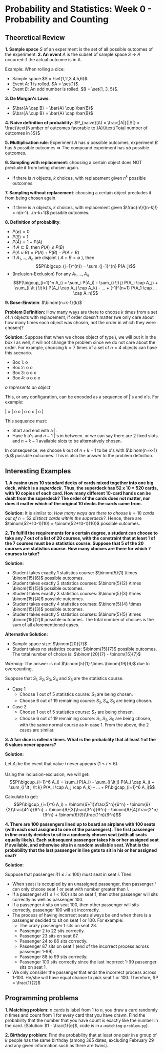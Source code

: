 # Probability and Statistics: Week 0 - Probability and Counting

## Theoretical Review

**1. Sample space** $S$ of an experiment is the set of all possible outcomes of the experiment.
**2. An event** $A$ is the subset of sample space $S$ => $A$ occurred if the actual outcome is in A.

Example: When rolling a dice:
- Sample space $S = \set{1,2,3,4,5,6}$.
- Event $A$: 1 is rolled. $A = \set{1}$.
- Event $B$: An odd number is rolled. $B = \set{1, 3, 5}$.

**3. De Morgan's Laws**:
- $\bar{A \cap B} = \bar{A} \cup \bar{B}$
- $\bar{A \cup B} = \bar{A} \cap \bar{B}$

**4. Naive definition of probability**: $P_{naive}(A) = \frac{|A|}{|S|} = \frac{\text{Number of outcomes favorable to }A}{\text{Total number of outcomes in }S}$

**5. Multiplication rule**: Experiment $A$ has $a$ possible outcomes, experiment $B$ has $b$ possible outcomes => The compound experiment has $ab$ possible outcomes.

**6. Sampling with replacement**: choosing a certain object does NOT preclude it from being chosen again.
- If there is $n$ objects, $k$ choices, with replacement given $n^k$ possible outcomes.

**7. Sampling without replacement**: choosing a certain object precludes it from being chosen again.
- If there is $n$ objects, $k$ choices, with replacement given $\frac{n!}{(n-k)!} = n(n-1)...(n-k+1)$ possible outcomes.

**8. Definition of probability**:
- $P(\emptyset) = 0$
- $P(S) = 1$
- $P(\bar{A}) = 1 - P(A)$
- If $A \subseteq B$, then $P(A) \leq P(B)$
- $P(A \cup B) = P(A) + P(B) - P(A \cap B)$
- If $A_1, ..., A_n$ are disjoint ( $A \cap B = \emptyset$ ), then $$P(\bigcup_{j=1}^{n}) = \sum_{j=1}^{n} P(A_j)$$
- (Inclusion-Exclusion) For any $A_1, ..., A_n$ $$P(\bigcup_{i=1}^n A_i) = \sum_i P(A_i) - \sum_{i \lt j} P(A_i \cap A_j) + \sum_{i \lt j \lt k} P(A_i \cap A_j \cap A_k) - ... + (-1)^{n+1} P(A_1 \cap ... \cap A_n)$$

**9. Bose-Einstein**: $\binom{n+k-1}{k}$

**Problem Definition:** How many ways are there to choose $k$ times from a set of $n$ objects with replacement, if order doesn't matter (we only care about how many times each object was chosen, not the order in which they were chosen)?

**Solution:** Suppose that when we chose object of type $i$, we will put it in the box $i$ as well, it will not change the problem since we do not care about the order. For example, choosing $k=7$ times of a set of $n=4$ objects can have this scenario.

- Box 1: o
- Box 2: o o
- Box 3: o o o
- Box 4: o o o o

*o represents an object*

This, or any configuration, can be encoded as a sequence of |'s and o's. For example:

| o | o o | o o o | o |

This sequence must:
- Start and end with a |.
- Have $k$ o's and $n-1$ |'s in between.
or we can say there are 2 fixed slots and $n+k-1$ available slots to be alternatively chosen.

In consequence, we choose $k$ out of $n+k-1$ to be o's with $\binom{n+k-1}{k}$ possible outcomes. This is also the answer to the problem definition.

## Interesting Examples

**1. A casino uses 10 standard decks of cards mixed together into one big deck, which is a *superdeck*. Thus, the superdeck has 52 x 10 = 520 cards, with 10 copies of each card. How many different 10-card hands can be dealt from the superdeck? The order of the cards does not matter, nor does it matter which of the original 10 decks the cards came from.**

**Solution:** It is similar to: *How many ways are there to choose* $k=10$ *cards out of* $n=52$ *distinct cards within the superdeck?*. Hence, there are $\binom{52+10-1}{10} = \binom{52+10-1}{10}$ possible outcomes.

**2. To fulfill the requirements for a certain degree, a student can choose to take any 7 out of a list of 20 courses, with the constraint that at least 1 of the 7 courses must be a statistics course. Suppose that 5 of the 20 courses are statistics course. How many choices are there for which 7 courses to take?**

**Solution:**
- Student takes exactly 1 statistics course: $\binom{5}{1} \times \binom{15}{6}$ possible outcomes.
- Student takes exactly 2 statistics courses: $\binom{5}{2} \times \binom{15}{5}$ possible outcomes.
- Student takes exactly 3 statistics courses: $\binom{5}{3} \times \binom{15}{4}$ possible outcomes.
- Student takes exactly 4 statistics courses: $\binom{5}{4} \times \binom{15}{3}$ possible outcomes.
- Student takes exactly 5 statistics courses: $\binom{5}{5} \times \binom{15}{2}$ possible outcomes.
The total number of choices is the sum of all aforementioned cases.

**Alternative Solution:**
- Sample space size: $\binom{20}{7}$
- Student takes no statistics course: $\binom{15}{7}$ possible outcomes.
The total number of choice is: $\binom{20}{7} - \binom{15}{7}$

*Warning:* The answer is not $\binom{5}{1} \times \binom{19}{6}$ due to overcounting.

Suppose that $S_1, S_2, S_3, S_4$ and $S_5$ are the statistics course.
- Case 1
    - Choose 1 out of 5 statistics course: $S_1$ are being chosen.
    - Choose 6 out of 19 remaining course: $S_2, S_4, S_5$ are being chosen.
- Case 2
    - Choose 1 out of 5 statistics course: $S_4$ are being chosen.
    - Choose 6 out of 19 remaining course: $S_1, S_2, S_5$ are being chosen, with the same normal course as in case 1.
From the above, the 2 cases are similar.

**3. A fair dice is rolled $n$ times. What is the probability that at least 1 of the 6 values never appears?**

**Solution:** 

Let $A_i$ be the event that value $i$ never appears $(1 \le i \le 6)$.

Using the inclusion-exclusion, we will get:
$$P(\bigcup_{i=1}^6 A_i) = \sum_i P(A_i) - \sum_{i \lt j} P(A_i \cap A_j) + \sum_{i \lt j \lt k} P(A_i \cap A_j \cap A_k) - ... + P(\bigcap_{i=1}^6 A_i)$$

Calculate to get: $$P(\bigcup_{i=1}^6 A_i) = \binom{6}{1}\frac{5^n}{6^n} - \binom{6}{2}\frac{4^n}{6^n} + \binom{6}{3}\frac{3^n}{6^n} - \binom{6}{4}\frac{2^n}{6^n} + \binom{6}{5}\frac{1^n}{6^n}$$

**4. There are 100 passengers lined up to board an airplane with 100 seats (with each seat assigned to one of the passengers). The first passenger in line crazily decides to sit in a randomly chosen seat (with all seats equally likely). Each subsequent passenger takes his or her assigned seat if available, and otherwise sits in a random available seat. What is the probability that the last passenger in line gets to sit in his or her assigned seat?**

**Solution:**

Suppose that passenger $i (1 \le i \le 100)$ must seat in seat $i$. Then:
- When seat $i$ is occupied by an unassigned passenger, then passenger $i$ can only choose seat 1 or seat with number greater than $i$.
- If a passenger $k (1 \le i \lt 100)$ sits on seat 1, then other passenger will sits correctly as well as passenger 100.
- If a passenger $k$ sits on seat 100, then other passenger will sits correctly, passenger 100 will sit incorrectly.
- The process of having incorrect seats always be end when there is a passenger decided to sit on seat 1 or 100. For example:
    - The crazy passenger 1 sits on seat 23.
    - Passenger 2 to 22 sits correctly.
    - Passenger 23 sits on seat 87.
    - Passenger 24 to 86 sits correctly.
    - Passenger 87 sits on seat 1 (end of the incorrect process across passenger 1-99).
    - Passenger 88 to 99 sits correctly.
    - Passenger 100 sits correctly since the last incorrect 1-99 passenger sits on seat 1.
- We only consider the passenger that ends the incorrect process across 1-100. He/she will have equal chance to pick seat 1 or 100. Therefore, $P = \frac{1}{2}$

## Programming problems

**1. Matching problem:** $n$ cards is label from $1$ to $n$, you draw a card randomly $n$ times and count from 1 for every card that you have drawn. Find the probability that the number that you have count is exactly like the number in the card. (Solution: $1 - \frac{1}{e}$, code is in `a-matching-problem.py`).

**2. Birthday problem:** Find the probability that at least one pair in a group of $k$ people has the same birthday (among 365 dates, excluding February 29 and any given information such as there are twins).
